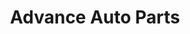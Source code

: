 ---
title: "Advance Auto Parts"
url: /richmond/advance-auto-parts-jefferson-davis-highway/
shop: car parts
---